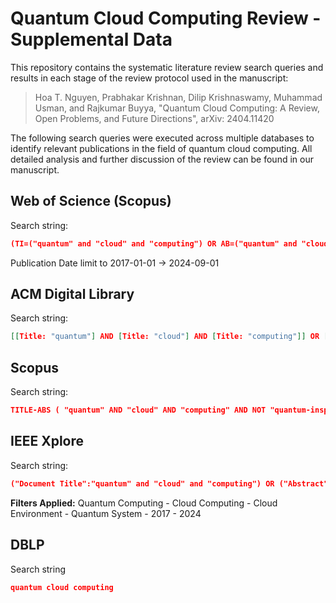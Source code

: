 # Quantum Cloud Computing Review - Supplemental Data

This repository contains the systematic literature review search queries and results in each stage of the review protocol used in the manuscript:

> Hoa T. Nguyen, Prabhakar Krishnan, Dilip Krishnaswamy, Muhammad Usman, and Rajkumar Buyya, "Quantum Cloud Computing: A Review, Open Problems, and Future Directions", arXiv: 2404.11420

The following search queries were executed across multiple databases to identify relevant publications in the field of quantum cloud computing. All detailed analysis and further discussion of the review can be found in our manuscript.

## Web of Science (Scopus)

Search string:

```json
(TI=("quantum" and "cloud" and "computing") OR AB=("quantum" and "cloud" and "computing")) AND (DT==("ARTICLE" OR "PROCEEDINGS PAPER" OR "REVIEW" OR "BOOK CHAPTER") AND TASCA==("COMPUTER SCIENCE INFORMATION SYSTEMS" OR "COMPUTER SCIENCE THEORY METHODS" OR "QUANTUM SCIENCE TECHNOLOGY" OR "COMPUTER SCIENCE INTERDISCIPLINARY APPLICATIONS" OR "COMPUTER SCIENCE HARDWARE ARCHITECTURE" OR "COMPUTER SCIENCE SOFTWARE ENGINEERING" OR "COMPUTER SCIENCE CYBERNETICS" OR "COMPUTER SCIENCE ARTIFICIAL INTELLIGENCE"))
```

Publication Date limit to 2017-01-01 → 2024-09-01


## ACM Digital Library

Search string:
```json
[[Title: "quantum"] AND [Title: "cloud"] AND [Title: "computing"]] OR [[Abstract: "quantum"] AND [Abstract: "cloud"] AND [Abstract: "computing"]] AND [E-Publication Date: (01/01/2018 TO 30/09/2024)]
```


## Scopus
Search string:
```json
TITLE-ABS ( "quantum" AND "cloud" AND "computing" AND NOT "quantum-inspired" AND NOT "post-quantum" AND NOT "for cloud computing" ) AND PUBYEAR > 2016 AND PUBYEAR < 2025 AND ( LIMIT-TO ( SUBJAREA , "COMP" ) ) AND ( LIMIT-TO ( DOCTYPE , "ar" ) OR LIMIT-TO ( DOCTYPE , "cp" ) OR LIMIT-TO ( DOCTYPE , "ch" ) ) AND ( LIMIT-TO ( LANGUAGE , "English" ) ) AND ( LIMIT-TO ( EXACTKEYWORD , "Quantum Computing" ) OR LIMIT-TO ( EXACTKEYWORD , "Cloud Computing" ) OR LIMIT-TO ( EXACTKEYWORD , "Quantum Cloud Computing" ) OR LIMIT-TO ( EXACTKEYWORD , "Distributed Computer Systems" ) OR LIMIT-TO ( EXACTKEYWORD , "Cloud Platforms" ) OR LIMIT-TO ( EXACTKEYWORD , "Cloud Computing Environments" ) OR LIMIT-TO ( EXACTKEYWORD , "Resource Management" ) OR LIMIT-TO ( EXACTKEYWORD , "Computing Paradigm" ) OR LIMIT-TO ( EXACTKEYWORD , "Cloud Services" ) )
```

## IEEE Xplore
Search string:
```json
("Document Title":"quantum" and "cloud" and "computing") OR ("Abstract":"quantum" and "cloud" and "computing") NOT ("Document Title":"quantum-inspired" or "post-quantum") NOT ("Abstract":"quantum-inspired" or "post-quantum")
```

**Filters Applied:** Quantum Computing - Cloud Computing - Cloud Environment - Quantum System - 2017 - 2024



## DBLP
Search string
```json
quantum cloud computing
```
